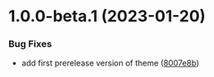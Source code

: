 # 1.0.0-beta.1 (2023-01-20)


### Bug Fixes

* add first prerelease version of theme ([8007e8b](https://github.com/Daniele-Tentoni/mkdocs-bulma-theme/commit/8007e8bcc43081aaf875811fd731c62c54a19f8b))
